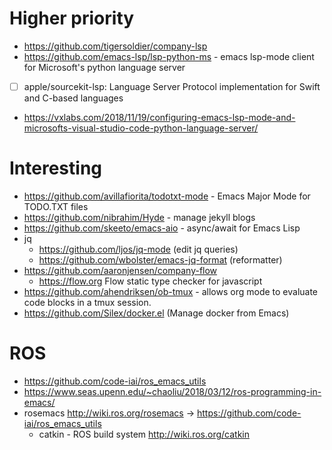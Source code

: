 Higher priority
===============

-	https://github.com/tigersoldier/company-lsp
-	https://github.com/emacs-lsp/lsp-python-ms - emacs lsp-mode client for Microsoft's python language server
-	[ ] apple/sourcekit-lsp: Language Server Protocol implementation for Swift and C-based languages
-	https://vxlabs.com/2018/11/19/configuring-emacs-lsp-mode-and-microsofts-visual-studio-code-python-language-server/

Interesting
===========

-	https://github.com/avillafiorita/todotxt-mode - Emacs Major Mode for TODO.TXT files
-	https://github.com/nibrahim/Hyde - manage jekyll blogs
-	https://github.com/skeeto/emacs-aio - async/await for Emacs Lisp
-	jq
	-	https://github.com/ljos/jq-mode (edit jq queries)
	-	https://github.com/wbolster/emacs-jq-format (reformatter)
-	https://github.com/aaronjensen/company-flow
	-	https://flow.org Flow static type checker for javascript
-	https://github.com/ahendriksen/ob-tmux - allows org mode to evaluate code blocks in a tmux session.
-	https://github.com/Silex/docker.el (Manage docker from Emacs)

ROS
===

-	https://github.com/code-iai/ros_emacs_utils
-	https://www.seas.upenn.edu/~chaoliu/2018/03/12/ros-programming-in-emacs/
-	rosemacs http://wiki.ros.org/rosemacs -> https://github.com/code-iai/ros_emacs_utils
	-	catkin - ROS build system http://wiki.ros.org/catkin
